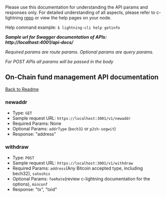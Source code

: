 Please use this documentation for understanding the API params and responses only.
For detailed understanding of all aspects, please refer to c-lightning [repo](https://github.com/ElementsProject/lightning) or view the help pages on your node.

Help command example: `$ lightning-cli help getinfo`

***Sample url for Swagger documentation of APIs: http://localhost:4001/api-docs/***

*Required params are route params. Optional params are query params.*

*For POST APIs all params will be passed in the body*

## On-Chain fund management API documentation
[Back to Readme](../README.md)

### newaddr
- Type: `GET`
- Sample request URL: `https://localhost:3001/v1/newaddr`
- Required Params: None
- Optional Params: `addrType` (`bech32` or `p2sh-segwit`)
- Response:
"address"

### withdraw
- Type: `POST`
- Sample request URL: `https://localhost:3001/v1/withdraw`
- Required Params: `address`(Any Bitcoin accepted type, including bech32), `satoshis`
- Optional Params: `feeRate`(review c-lightning documentation for the options), `minconf`
- Response:
"tx", "txid"